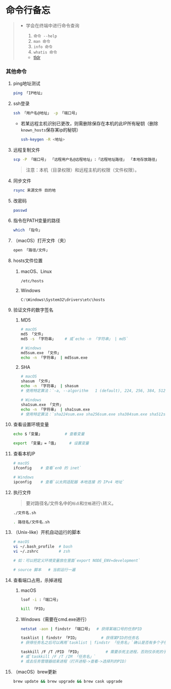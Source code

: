 # 命令行备忘

>- 学会在终端中进行命令查询
>
>    1. `命令 --help`
>    2. `man 命令`
>    3. `info 命令`
>    4. `whatis 命令`
>    - [tldr](https://github.com/tldr-pages/tldr)

### 其他命令
1. ping地址测试

    ```bash
    ping 「IP地址」
    ```
2. ssh登录

    ```bash
    ssh 「用户名@地址」 -p 「端口号」
    ```

    - 若某远程主机识别已更改，则需删除保存在本机的此IP所有秘钥（删除`known_hosts`保存某ip的秘钥）

        ```bash
        ssh-keygen -R <地址>
        ```
3. 远程复制文件

    ```bash
    scp -P 「端口号」 「远程用户名@远程地址」:「远程地址路径」 「本地存放路径」
    ```

    >注意：本机（目录权限）和远程主机的权限（文件权限）。
4. 同步文件

    ```bash
    rsync 来源文件 目的地
    ```
5. 改密码

    ```bash
    passwd
    ```
6. 指令在PATH变量的路径

    ```bash
    which 「指令」
    ```
7. （macOS）打开文件（夹）

    ```bash
    open 「路径/文件」
    ```
8. hosts文件位置

    1. macOS、Linux

        `/etc/hosts`
    2. Windows

        `C:\Windows\System32\drivers\etc\hosts`
9. 验证文件的数字签名

    1. MD5

        ```bash
        # macOS
        md5 「文件」
        md5 -s 「字符串」    # 或`echo -n 「字符串」 | md5`

        # Windows
        md5sum.exe 「文件」
        echo -n 「字符串」 | md5sum.exe
        ```
    2. SHA

        ```bash
        # macOS
        shasum 「文件」
        echo -n 「字符串」 | shasum
        # 使用特定算法：`-a, --algorithm   1 (default), 224, 256, 384, 512, 512224, 512256`

        # Windows
        sha1sum.exe 「文件」
        echo -n 「字符串」 | sha1sum.exe
        # 使用特定算法：`sha224sum.exe sha256sum.exe sha384sum.exe sha512sum.exe`
        ```
10. 查看设置环境变量

    ```bash
    echo $「变量」          # 查看变量

    export 「变量」=「值」     # 设置变量
    ```
11. 查看本机IP

    ```bash
    # macOS
    ifconfig    # 查看`en0 的 inet`

    # Windows
    ipconfig    # 查看`以太网适配器 本地连接 的 IPv4 地址`
    ```
12. 执行文件

    >要对路径名/文件名中的`标点`和`空格`进行`\`转义。

    ```bash
    ./文件名.sh

    . 路径名/文件名.sh
    ```
13. （Unix-like）开机自动运行的脚本

    ```bash
    # macOS
    vi ~/.bash_profile  # bash
    vi ~/.zshrc         # zsh

    # 如：可以把定义环境变量放在里面`export NODE_ENV=development`

    # source 脚本   # 当前运行一遍
    ```
14. 查看端口占用，杀掉进程

    1. macOS

        ```bash
        lsof -i :「端口号」

        kill 「PID」
        ```
    2.  Windows（需要在cmd.exe进行）

        ```bash
        netstat -aon | findstr 「端口号」  # 获得某端口号的任务PID

        tasklist | findstr 「PID」          # 获得某PID的任务名
        # 获得任务名之后可以再用`tasklist | findstr 「任务名」`确认是否有多个子任务

        taskkill /F /T /PID 「PID」           # 需要杀死主进程，否则仅杀死的子进程会被主进程再次创建
        # 或`taskkill /F /T /IM 「任务名」`
        # 或去任务管理器结束进程（打开进程->查看->选择列的PID）
        ```
15. （macOS）brew更新

    ```bash
    brew update && brew upgrade && brew cask upgrade
    ```
